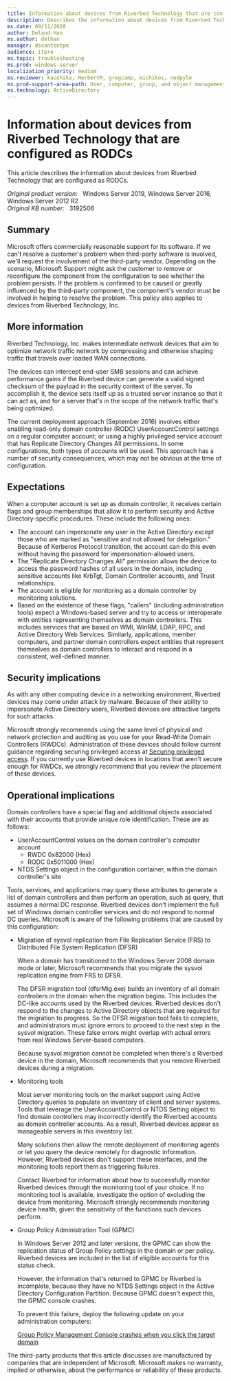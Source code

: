 ```yaml
---
title: Information about devices from Riverbed Technology that are configured as RODCs
description: Describes the information about devices from Riverbed Technology that are configured as RODCs.
ms.date: 09/11/2020
author: Deland-Han 
ms.author: delhan
manager: dscontentpm
audience: itpro
ms.topic: troubleshooting
ms.prod: windows-server
localization_priority: medium
ms.reviewer: kaushika, HerbertM, gregcamp, michikos, nedpyle
ms.prod-support-area-path: User, computer, group, and object management
ms.technology: ActiveDirectory
---
```

# Information about devices from Riverbed Technology that are configured as RODCs

This article describes the information about devices from Riverbed Technology that are configured as RODCs.

_Original product version:_ &nbsp; Windows Server 2019, Windows Server 2016, Windows Server 2012 R2  
_Original KB number:_ &nbsp; 3192506

## Summary  

Microsoft offers commercially reasonable support for its software. If we can't resolve a customer's problem when third-party software is involved, we'll request the involvement of the third-party vendor. Depending on the scenario, Microsoft Support might ask the customer to remove or reconfigure the component from the configuration to see whether the problem persists. If the problem is confirmed to be caused or greatly influenced by the third-party component, the component's vendor must be involved in helping to resolve the problem. This policy also applies to devices from Riverbed Technology, Inc.

## More information

Riverbed Technology, Inc. makes intermediate network devices that aim to optimize network traffic network by compressing and otherwise shaping traffic that travels over loaded WAN connections.

The devices can intercept end-user SMB sessions and can achieve performance gains if the Riverbed device can generate a valid signed checksum of the payload in the security context of the server. To accomplish it, the device sets itself up as a trusted server instance so that it can act as, and for a server that's in the scope of the network traffic that's being optimized.

The current deployment approach (September 2016) involves either enabling read-only domain controller (RODC) UserAccountControl settings on a regular computer account; or using a highly privileged service account that has Replicate Directory Changes All permissions. In some configurations, both types of accounts will be used. This approach has a number of security consequences, which may not be obvious at the time of configuration.

## Expectations

When a computer account is set up as domain controller, it receives certain flags and group memberships that allow it to perform security and Active Directory-specific procedures. These include the following ones:

- The account can impersonate any user in the Active Directory except those who are marked as "sensitive and not allowed for delegation." Because of Kerberos Protocol transition, the account can do this even without having the password for impersonation-allowed users.
- The "Replicate Directory Changes All" permission allows the device to access the password hashes of all users in the domain, including sensitive accounts like KrbTgt, Domain Controller accounts, and Trust relationships.
- The account is eligible for monitoring as a domain controller by monitoring solutions.
- Based on the existence of these flags, "callers" (including administration tools) expect a Windows-based server and try to access or interoperate with entities representing themselves as domain controllers. This includes services that are based on WMI, WinRM, LDAP, RPC, and Active Directory Web Services. Similarly, applications, member computers, and partner domain controllers expect entities that represent themselves as domain controllers to interact and respond in a consistent, well-defined manner.

## Security implications

As with any other computing device in a networking environment, Riverbed devices may come under attack by malware. Because of their ability to impersonate Active Directory users, Riverbed devices are attractive targets for such attacks.

Microsoft strongly recommends using the same level of physical and network protection and auditing as you use for your Read-Write Domain Controllers (RWDCs). Administration of these devices should follow current guidance regarding securing privileged access at [Securing privileged access](/security/compass/overview). If you currently use Riverbed devices in locations that aren't secure enough for RWDCs, we strongly recommend that you review the placement of these devices.

## Operational implications

Domain controllers have a special flag and additional objects associated with their accounts that provide unique role identification. These are as follows:

- UserAccountControl values on the domain controller's computer account
  - RWDC 0x82000 (Hex)
  - RODC 0x5011000 (Hex)
- NTDS Settings  object in the configuration container, within the domain controller's site

Tools, services, and applications may query these attributes to generate a list of domain controllers and then perform an operation, such as query, that assumes a normal DC response. Riverbed devices don't implement the full set of Windows domain controller services and do not respond to normal DC queries. Microsoft is aware of the following problems that are caused by this configuration:

- Migration of sysvol replication from File Replication Service (FRS) to Distributed File System Replication (DFSR)

    When a domain has transitioned to the Windows Server 2008 domain mode or later, Microsoft recommends that you migrate the sysvol replication engine from FRS to DFSR.

    The DFSR migration tool (dfsrMig.exe) builds an inventory of all domain controllers in the domain when the migration begins. This includes the DC-like accounts used by the Riverbed devices. Riverbed devices don't respond to the changes to Active Directory objects that are required for the migration to progress. So the DFSR migration tool fails to complete, and administrators must ignore errors to proceed to the next step in the sysvol migration. These false errors might overlap with actual errors from real Windows Server-based computers.

    Because sysvol migration cannot be completed when there's a Riverbed device in the domain, Microsoft recommends that you remove Riverbed devices during a migration.

- Monitoring tools

    Most server monitoring tools on the market support using Active Directory queries to populate an inventory of client and server systems. Tools that leverage the UserAccountControl or NTDS Setting object to find domain controllers may incorrectly identify the Riverbed accounts as domain controller accounts. As a result, Riverbed devices appear as manageable servers in this inventory list.

    Many solutions then allow the remote deployment of monitoring agents or let you query the device remotely for diagnostic information. However, Riverbed devices don't support these interfaces, and the monitoring tools report them as triggering failures.

    Contact Riverbed for information about how to successfully monitor Riverbed devices through the monitoring tool of your choice. If no monitoring tool is available, investigate the option of excluding the device from monitoring. Microsoft strongly recommends monitoring device health, given the sensitivity of the functions such devices perform.

- Group Policy Administration Tool (GPMC)

    In Windows Server 2012 and later versions, the GPMC can show the replication status of Group Policy settings in the domain or per policy. Riverbed devices are included in the list of eligible accounts for this status check.

    However, the information that's returned to GPMC by Riverbed is incomplete, because they have no NTDS Settings object in the Active Directory Configuration Partition. Because GPMC doesn't expect this, the GPMC console crashes.

    To prevent this failure, deploy the following update on your administration computers:

    [Group Policy Management Console crashes when you click the target domain](https://support.microsoft.com/help/2928427)

The third-party products that this article discusses are manufactured by companies that are independent of Microsoft. Microsoft makes no warranty, implied or otherwise, about the performance or reliability of these products.
